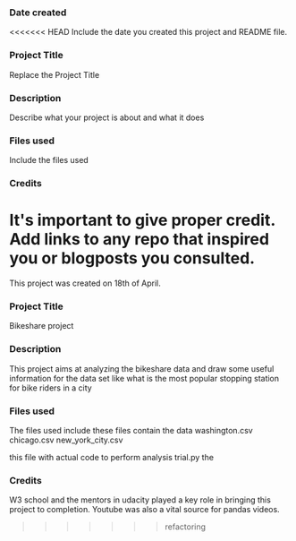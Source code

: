 ### Date created

<<<<<<< HEAD
Include the date you created this project and README file.

### Project Title

Replace the Project Title

### Description

Describe what your project is about and what it does

### Files used

Include the files used

### Credits

# It's important to give proper credit. Add links to any repo that inspired you or blogposts you consulted.

This project was created on 18th of April.

### Project Title

Bikeshare project

### Description

This project aims at analyzing the bikeshare data and draw some useful information for the data set like what is the most popular stopping station for bike riders in a city

### Files used

The files used include
these files contain the data
washington.csv
chicago.csv
new_york_city.csv

this file with actual code to perform analysis
trial.py the

### Credits

W3 school and the mentors in udacity played a key role in bringing this project to completion.
Youtube was also a vital source for pandas videos.

> > > > > > > refactoring
